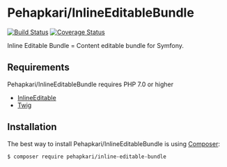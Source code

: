 Pehapkari/InlineEditableBundle
==============================

[![Build Status](https://travis-ci.org/pehapkari-alpha/inline-editable-bundle.svg?branch=master)](https://travis-ci.org/pehapkari-alpha/inline-editable-bundle)
[![Coverage Status](https://coveralls.io/repos/github/pehapkari-alpha/inline-editable-bundle/badge.svg?branch=master)](https://coveralls.io/github/pehapkari-alpha/inline-editable-bundle?branch=master)

Inline Editable Bundle = Content editable bundle for Symfony.


Requirements
------------

Pehapkari/InlineEditableBundle requires PHP 7.0 or higher

- [InlineEditable](https://github.com/pehapkari-alpha/inline-editable)
- [Twig](https://twig.sensiolabs.org)


Installation
------------

The best way to install Pehapkari/InlineEditableBundle is using [Composer](http://getcomposer.org/):

```sh
$ composer require pehapkari/inline-editable-bundle
```
